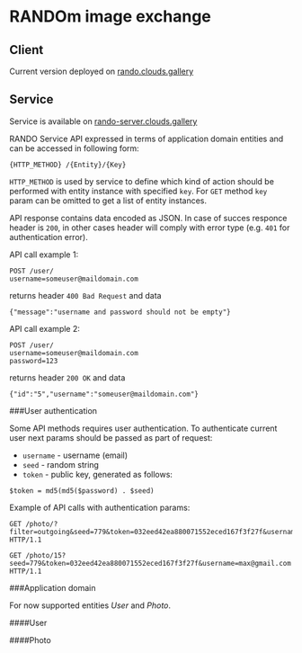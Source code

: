 RANDOm image exchange
=====================

Client
------

Current version deployed on [rando.clouds.gallery](http://rando.clouds.gallery)




Service
-------

Service is available on [rando-server.clouds.gallery](http://rando-server.clouds.gallery)

RANDO Service API expressed in terms of application domain entities and can be accessed in following form:
```
{HTTP_METHOD} /{Entity}/{Key}
```

`HTTP_METHOD` is used by service to define which kind of action should be performed with entity instance with specified `key`. For `GET` method `key` param can be omitted to get a list of entity instances.

API response contains data encoded as JSON. In case of succes responce header is `200`, in other cases header will comply with error type (e.g. `401` for authentication error). 

API call example 1:
```
POST /user/
username=someuser@maildomain.com
```
returns header `400 Bad Request` and data
```
{"message":"username and password should not be empty"}
```

API call example 2:
```
POST /user/
username=someuser@maildomain.com
password=123
```
returns header `200 OK` and data
```
{"id":"5","username":"someuser@maildomain.com"}
```

###User authentication

Some API methods requires user authentication. To authenticate current user next params should be passed as part of request: 

 - `username` - username (email)
 - `seed` - random string
 - `token` - public key, generated as follows:
```
$token = md5(md5($password) . $seed)
```
Example of API calls with authentication params:
```
GET /photo/?filter=outgoing&seed=779&token=032eed42ea880071552eced167f3f27f&username=max@gmail.com HTTP/1.1
```
```
GET /photo/15?seed=779&token=032eed42ea880071552eced167f3f27f&username=max@gmail.com HTTP/1.1
```

###Application domain

For now supported entities *User* and *Photo*.

####User

####Photo

